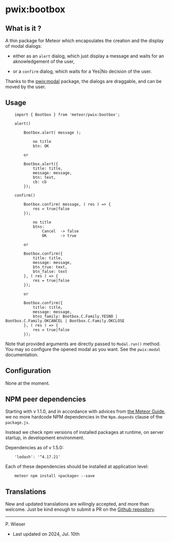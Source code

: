 # pwix:bootbox

## What is it ?

A thin package for Meteor which encapsulates the creation and the display of modal dialogs:

- either as an `alert` dialog, which just display a message and waits for an aknowledgement of the user,

- or a `confirm` dialog, which waits for a Yes|No decision of the user.

Thanks to the [pwix:modal](https://github.com/trychlos/pwix-modal/) package, the dialogs are draggable, and can be moved by the user.

## Usage

```
    import { Bootbox } from 'meteor/pwix:bootbox';

    alert()

        Bootbox.alert( message );

            no title
            btn: OK

        or

        Bootbox.alert({
            title: title,
            message: message,
            btn: text,
            cb: cb
        });

    confirm()

        Bootbox.confirm( message, ( res ) => {
            res = true|false
        });

            no title
            btns:
                Cancel  -> false
                OK      -> true

        or

        Bootbox.confirm({
            title: title,
            message: message,
            btn_true: text,
            btn_false: text
        }, ( res ) => {
            res = true|false
        });

        or

        Bootbox.confirm({
            title: title,
            message: message,
            btns_family: Bootbox.C.Family.YESNO | Bootbox.C.Family.OKCANCEL | Bootbox.C.Family.OKCLOSE
        }, ( res ) => {
            res = true|false
        });
```

Note that provided arguments are directly passed to `Modal.run()` method. You may so configure the opened modal as you want. See the `pwix:modal` documentation.

## Configuration

None at the moment.

## NPM peer dependencies

Starting with v 1.1.0, and in accordance with advices from [the Meteor Guide](https://guide.meteor.com/writing-atmosphere-packages.html#peer-npm-dependencies), we no more hardcode NPM dependencies in the `Npm.depends` clause of the `package.js`. 

Instead we check npm versions of installed packages at runtime, on server startup, in development environment.

Dependencies as of v 1.5.0:
```
    'lodash': '^4.17.21'
```

Each of these dependencies should be installed at application level:
```
    meteor npm install <package> --save
```

## Translations

New and updated translations are willingly accepted, and more than welcome. Just be kind enough to submit a PR on the [Github repository](https://github.com/trychlos/pwix-bootbox/pulls).

---
P. Wieser
- Last updated on 2024, Jul. 10th
